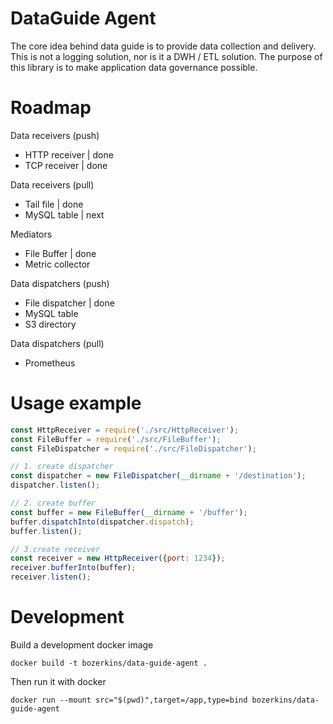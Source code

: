 # DataGuide Agent

The core idea behind data guide is to provide data collection and delivery. This is not a logging solution, nor is it a DWH / ETL solution. The purpose of this library is to make application data governance possible.

# Roadmap

Data receivers (push)
- HTTP receiver | done
- TCP receiver | done

Data receivers (pull)
- Tail file | done
- MySQL table | next

Mediators
- File Buffer | done
- Metric collector

Data dispatchers (push)
- File dispatcher | done
- MySQL table
- S3 directory

Data dispatchers (pull)
- Prometheus

# Usage example

```javascript
const HttpReceiver = require('./src/HttpReceiver');
const FileBuffer = require('./src/FileBuffer');
const FileDispatcher = require('./src/FileDispatcher');

// 1. create dispatcher
const dispatcher = new FileDispatcher(__dirname + '/destination');
dispatcher.listen();

// 2. create buffer
const buffer = new FileBuffer(__dirname + '/buffer');
buffer.dispatchInto(dispatcher.dispatch);
buffer.listen();

// 3.create receiver
const receiver = new HttpReceiver({port: 1234});
receiver.bufferInto(buffer);
receiver.listen();
```

# Development

Build a development docker image

```console
docker build -t bozerkins/data-guide-agent .
```

Then run it with docker

```console
docker run --mount src="$(pwd)",target=/app,type=bind bozerkins/data-guide-agent
```